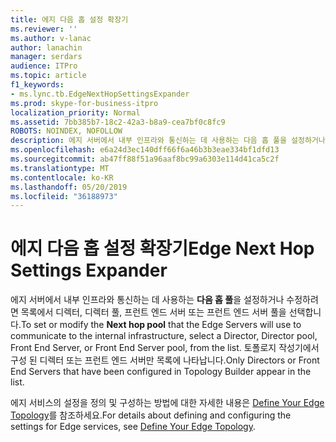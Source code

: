 ```yaml
---
title: 에지 다음 홉 설정 확장기
ms.reviewer: ''
ms.author: v-lanac
author: lanachin
manager: serdars
audience: ITPro
ms.topic: article
f1_keywords:
- ms.lync.tb.EdgeNextHopSettingsExpander
ms.prod: skype-for-business-itpro
localization_priority: Normal
ms.assetid: 7bb385b7-18c2-42a3-b8a9-cea7bf0c8fc9
ROBOTS: NOINDEX, NOFOLLOW
description: 에지 서버에서 내부 인프라와 통신하는 데 사용하는 다음 홉 풀을 설정하거나 수정하려면 목록에서 디렉터, 디렉터 풀, 프런트 엔드 서버 또는 프런트 엔드 서버 풀을 선택합니다. 토폴로지 작성기에서 구성 된 디렉터 또는 프런트 엔드 서버만 목록에 나타납니다.
ms.openlocfilehash: e6a24d3ec140dff66f6a46b3b3eae334bf1dfd13
ms.sourcegitcommit: ab47ff88f51a96aaf8bc99a6303e114d41ca5c2f
ms.translationtype: MT
ms.contentlocale: ko-KR
ms.lasthandoff: 05/20/2019
ms.locfileid: "36188973"
---
```

# <a name="edge-next-hop-settings-expander"></a><span data-ttu-id="9ccff-104">에지 다음 홉 설정 확장기</span><span class="sxs-lookup"><span data-stu-id="9ccff-104">Edge Next Hop Settings Expander</span></span>

<span data-ttu-id="9ccff-105">에지 서버에서 내부 인프라와 통신하는 데 사용하는 **다음 홉 풀**을 설정하거나 수정하려면 목록에서 디렉터, 디렉터 풀, 프런트 엔드 서버 또는 프런트 엔드 서버 풀을 선택합니다.</span><span class="sxs-lookup"><span data-stu-id="9ccff-105">To set or modify the **Next hop pool** that the Edge Servers will use to communicate to the internal infrastructure, select a Director, Director pool, Front End Server, or Front End Server pool, from the list.</span></span> <span data-ttu-id="9ccff-106">토폴로지 작성기에서 구성 된 디렉터 또는 프런트 엔드 서버만 목록에 나타납니다.</span><span class="sxs-lookup"><span data-stu-id="9ccff-106">Only Directors or Front End Servers that have been configured in Topology Builder appear in the list.</span></span>

<span data-ttu-id="9ccff-107">에지 서비스의 설정을 정의 및 구성하는 방법에 대한 자세한 내용은 [Define Your Edge Topology](https://technet.microsoft.com/library/787b23f1-8fa0-4c37-abf2-c516c5dd66f0.aspx)를 참조하세요.</span><span class="sxs-lookup"><span data-stu-id="9ccff-107">For details about defining and configuring the settings for Edge services, see [Define Your Edge Topology](https://technet.microsoft.com/library/787b23f1-8fa0-4c37-abf2-c516c5dd66f0.aspx).</span></span>


